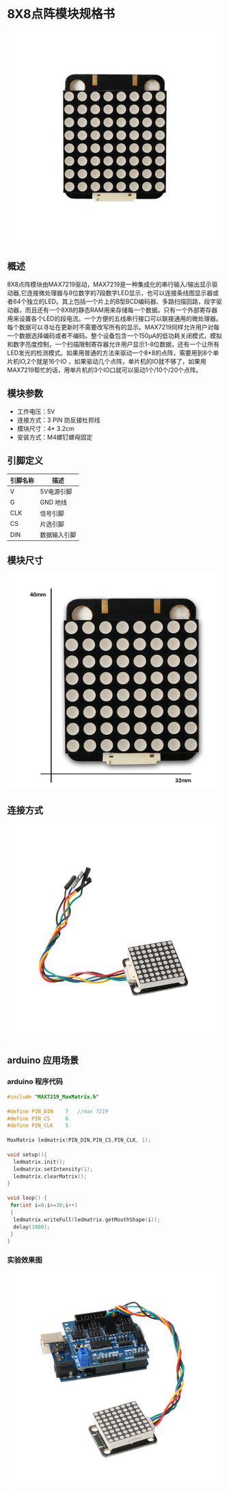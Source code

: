 # 8X8点阵模块规格书

![95](8X8点阵模块图片\95.jpg)

## 概述

​     8X8点阵模块由MAX7219驱动，MAX7219是一种集成化的串行输入/输出显示驱动器,它连接微处理器与8位数字的7段数字LED显示，也可以连接条线图显示器或者64个独立的LED。其上包括一个片上的B型BCD编码器、多路扫描回路，段字驱动器，而且还有一个8X8的静态RAM用来存储每一个数据。只有一个外部寄存器用来设置各个LED的段电流。一个方便的五线串行接口可以联接通用的微处理器。每个数据可以寻址在更新时不需要改写所有的显示。MAX7219同样允许用户对每一个数据选择编码或者不编码。整个设备包含一个150μA的低功耗关闭模式，模拟和数字亮度控制，一个扫描限制寄存器允许用户显示1-8位数据，还有一个让所有LED发光的检测模式。如果用普通的方法来驱动一个8*8的点阵，需要用到8个单片机IO,2个就是16个IO ，如果驱动几个点阵，单片机的IO就不够了，如果用MAX7219帮忙的话，用单片机的3个IO口就可以驱动1个/10个/20个点阵。  

## 模块参数

* 工作电压：5V
* 连接方式：3 PIN 防反接杜邦线
* 模块尺寸：4* 3.2cm
* 安装方式：M4螺钉螺母固定

## 引脚定义

| 引脚名称| 描述 |
|---- |----|
| V | 5V电源引脚 |
| G | GND 地线 |
| CLK | 信号引脚 |
| CS |片选引脚 |
| DIN | 数据输入引脚 |



## 模块尺寸

![01](8X8点阵模块图片\01.jpg)

## 连接方式

![03](8X8点阵模块图片\03.jpg)


##  arduino 应用场景

### arduino 程序代码

```c++
#include "MAX7219_MaxMatrix.h"
 
#define PIN_DIN    7   //max 7219
#define PIN_CS     6
#define PIN_CLK    5

MaxMatrix ledmatrix(PIN_DIN,PIN_CS,PIN_CLK, 1);  

void setup(){
  ledmatrix.init();
  ledmatrix.setIntensity(1);
  ledmatrix.clearMatrix();
}

void loop() {
 for(int i=0;i<=30;i++)
 {
  ledmatrix.writeFull(ledmatrix.getMouthShape(i));
  delay(1000);
 }
}
```

### 实验效果图

![04](8X8点阵模块图片\04.jpg)